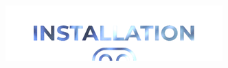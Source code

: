  <img src="https://raw.githubusercontent.com/DroidX-UI-Devices/Official_Devices/13/banners/install.png" />

